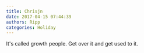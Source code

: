 ```yaml
---
title: Chrisjn
date: 2017-04-15 07:44:39
authors: Ripp
categories: Holiday
---
```


 It's called growth people. Get over it and get used to it.